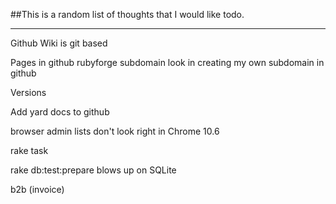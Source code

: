 ##This is a random list of thoughts that I would like todo.

---------

Github Wiki is git based

Pages in github
rubyforge subdomain
look in creating my own subdomain in github

Versions

Add yard docs to github

browser admin lists don't look right in Chrome 10.6

rake task

rake db:test:prepare  blows up on SQLite

b2b  (invoice)
